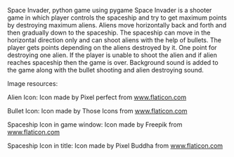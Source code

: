 Space Invader, python game using pygame
Space Invader is a shooter game in which player controls the spaceship and try to get maximum points by destroying maximum aliens. Aliens move horizontally back and forth and then gradually down to the spaceship. The spaceship can move in the horizontal direction only and can shoot aliens with the help of bullets. The player gets points depending on the aliens destroyed by it. One point for destroying one alien. If the player is unable to shoot the alien and if alien reaches spaceship then the game is over. Background sound is added to the game along with the bullet shooting and alien destroying sound.

Image resources:

Alien Icon: Icon made by Pixel perfect from www.flaticon.com

Bullet Icon: Icon made by Those Icons from www.flaticon.com

Spaceship Icon in game window: Icon made by Freepik from www.flaticon.com

Spaceship Icon in title: Icon made by Pixel Buddha from www.flaticon.com
